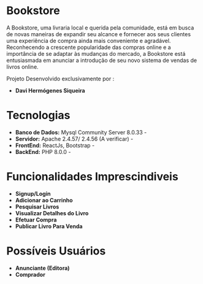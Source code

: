 # Bookstore
A Bookstore, uma livraria local e querida pela comunidade, está em busca de novas maneiras de expandir seu alcance e fornecer aos seus clientes uma experiência de compra ainda mais conveniente e agradável. Reconhecendo a crescente popularidade das compras online e a importância de se adaptar às mudanças do mercado, a Bookstore está entusiasmada em anunciar a introdução de seu novo sistema de vendas de livros online.  

Projeto Desenvolvido exclusivamente por : 
* **Davi Hermógenes Siqueira**
# Tecnologias
* **Banco de Dados:** Mysql Community Server 8.0.33 -
* **Servidor:** Apache  2.4.57/ 2.4.56 (A verificar) -
* **FrontEnd:** ReactJs, Bootstrap -
* **BackEnd:** PHP 8.0.0 -

# Funcionalidades Imprescindiveis
* **Signup/Login**
* **Adicionar ao Carrinho**
* **Pesquisar Livros**
* **Visualizar Detalhes do Livro**
* **Efetuar Compra**
* **Publicar Livro Para Venda**

# Possíveis Usuários
* **Anunciante (Editora)**
* **Comprador**

 
